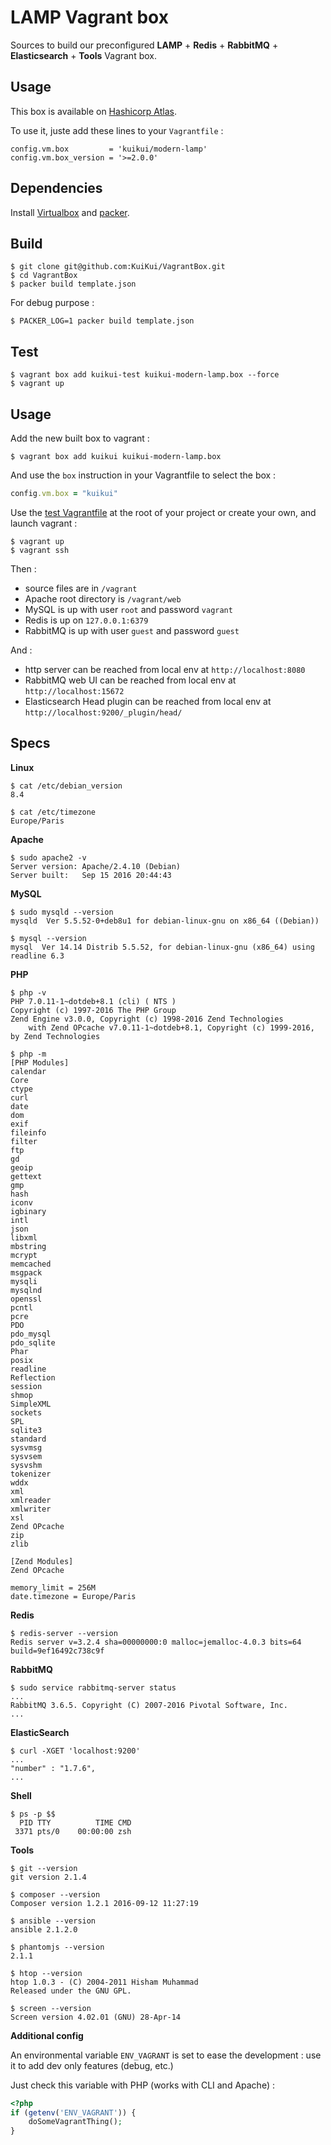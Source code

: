 # LAMP Vagrant box

Sources to build our preconfigured **LAMP** + **Redis** + **RabbitMQ** + **Elasticsearch** + **Tools** Vagrant box.

## Usage

This box is available on [Hashicorp Atlas](https://atlas.hashicorp.com/kuikui/boxes/modern-lamp).

To use it, juste add these lines to your `Vagrantfile` :

```
config.vm.box         = 'kuikui/modern-lamp'
config.vm.box_version = '>=2.0.0'
```

## Dependencies

Install [Virtualbox](https://www.virtualbox.org/wiki/Downloads) and [packer](http://www.packer.io/downloads.html).

## Build

```
$ git clone git@github.com:KuiKui/VagrantBox.git
$ cd VagrantBox
$ packer build template.json
```

For debug purpose :
```
$ PACKER_LOG=1 packer build template.json
```

## Test

```
$ vagrant box add kuikui-test kuikui-modern-lamp.box --force
$ vagrant up
```

## Usage

Add the new built box to vagrant :
```
$ vagrant box add kuikui kuikui-modern-lamp.box
```

And use the `box` instruction in your Vagrantfile to select the box :
```ruby
config.vm.box = "kuikui"
```

Use the [test Vagrantfile](Vagrantfile) at the root of your project or create your own, and launch vagrant :
```
$ vagrant up
$ vagrant ssh
```

Then :

* source files are in `/vagrant`
* Apache root directory is `/vagrant/web`
* MySQL is up with user `root` and password `vagrant`
* Redis is up on `127.0.0.1:6379`
* RabbitMQ is up with user `guest` and password `guest`

And :

* http server can be reached from local env at `http://localhost:8080`
* RabbitMQ web UI can be reached from local env at `http://localhost:15672`
* Elasticsearch Head plugin can be reached from local env at `http://localhost:9200/_plugin/head/`

## Specs

**Linux**
```
$ cat /etc/debian_version
8.4
```
```
$ cat /etc/timezone
Europe/Paris
```

**Apache**
```
$ sudo apache2 -v
Server version: Apache/2.4.10 (Debian)
Server built:   Sep 15 2016 20:44:43
```

**MySQL**
```
$ sudo mysqld --version
mysqld  Ver 5.5.52-0+deb8u1 for debian-linux-gnu on x86_64 ((Debian))
```
```
$ mysql --version
mysql  Ver 14.14 Distrib 5.5.52, for debian-linux-gnu (x86_64) using readline 6.3
```

**PHP**
```
$ php -v
PHP 7.0.11-1~dotdeb+8.1 (cli) ( NTS )
Copyright (c) 1997-2016 The PHP Group
Zend Engine v3.0.0, Copyright (c) 1998-2016 Zend Technologies
    with Zend OPcache v7.0.11-1~dotdeb+8.1, Copyright (c) 1999-2016, by Zend Technologies
```
```
$ php -m
[PHP Modules]
calendar
Core
ctype
curl
date
dom
exif
fileinfo
filter
ftp
gd
geoip
gettext
gmp
hash
iconv
igbinary
intl
json
libxml
mbstring
mcrypt
memcached
msgpack
mysqli
mysqlnd
openssl
pcntl
pcre
PDO
pdo_mysql
pdo_sqlite
Phar
posix
readline
Reflection
session
shmop
SimpleXML
sockets
SPL
sqlite3
standard
sysvmsg
sysvsem
sysvshm
tokenizer
wddx
xml
xmlreader
xmlwriter
xsl
Zend OPcache
zip
zlib

[Zend Modules]
Zend OPcache
```
```
memory_limit = 256M
date.timezone = Europe/Paris
```

**Redis**
```
$ redis-server --version
Redis server v=3.2.4 sha=00000000:0 malloc=jemalloc-4.0.3 bits=64 build=9ef16492c738c9f
```

**RabbitMQ**
```
$ sudo service rabbitmq-server status
...
RabbitMQ 3.6.5. Copyright (C) 2007-2016 Pivotal Software, Inc.
...
```

**ElasticSearch**
```
$ curl -XGET 'localhost:9200'
...
"number" : "1.7.6",
...
```

**Shell**
```
$ ps -p $$
  PID TTY          TIME CMD
 3371 pts/0    00:00:00 zsh
```

**Tools**
```
$ git --version
git version 2.1.4
```
```
$ composer --version
Composer version 1.2.1 2016-09-12 11:27:19
```
```
$ ansible --version
ansible 2.1.2.0
```
```
$ phantomjs --version
2.1.1
```
```
$ htop --version
htop 1.0.3 - (C) 2004-2011 Hisham Muhammad
Released under the GNU GPL.
```
```
$ screen --version
Screen version 4.02.01 (GNU) 28-Apr-14
```

**Additional config**

An environmental variable `ENV_VAGRANT` is set to ease the development : use it to add dev only features (debug, etc.)

Just check this variable with PHP (works with CLI and Apache) :
```php
<?php
if (getenv('ENV_VAGRANT')) {
    doSomeVagrantThing();
}
```

